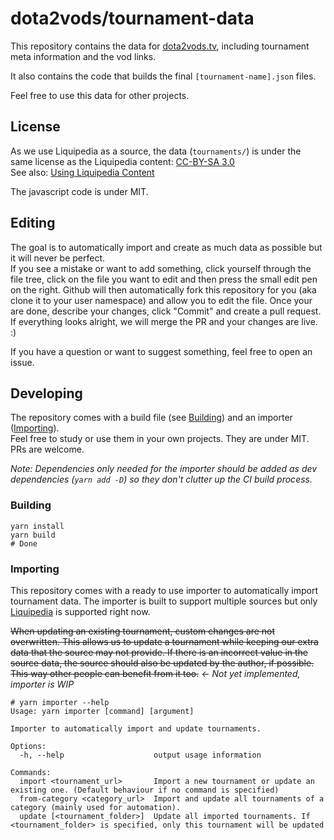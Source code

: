 dota2vods/tournament-data
=========================

This repository contains the data for [dota2vods.tv](https://dota2vods.tv/), including tournament meta information and
the vod links.

It also contains the code that builds the final `[tournament-name].json` files.

Feel free to use this data for other projects.

License
-------

As we use Liquipedia as a source, the data (`tournaments/`) is under the same license as the Liquipedia content:
[CC-BY-SA 3.0](http://creativecommons.org/licenses/by-sa/3.0/us/)  
See also: [Using Liquipedia Content](https://liquipedia.net/dota2/Liquipedia:Copyrights#Using_Liquipedia_Content)

The javascript code is under MIT.

Editing
-------

The goal is to automatically import and create as much data as possible but it will never be perfect.  
If you see a mistake or want to add something, click yourself through the file tree, click on the file you want to
edit and then press the small edit pen on the right. Github will then automatically fork this repository for you
(aka clone it to your user namespace) and allow you to edit the file. Once your are done, describe your changes, click
"Commit" and create a pull request. If everything looks alright, we will merge the PR and your changes are live. :)

If you have a question or want to suggest something, feel free to open an issue.

Developing
----------

The repository comes with a build file (see [Building](#building)) and an importer ([Importing](#importing)).  
Feel free to study or use them in your own projects. They are under MIT. PRs are welcome.

*Note: Dependencies only needed for the importer should be added as dev dependencies (`yarn add -D`) so they don't
clutter up the CI build process.*

### Building

```shell script
yarn install
yarn build
# Done
```

### Importing

This repository comes with a ready to use importer to automatically import tournament data.
The importer is built to support multiple sources but only [Liquipedia](https://liquipedia.net/) is supported right now.

~~When updating an existing tournament, custom changes are not overwritten. This allows us to update a tournament while
keeping our extra data that the source may not provide. If there is an incorrect value in the source data, the source
should also be updated by the author, if possible. This way other people can benefit from it too.~~
*<- Not yet implemented, importer is WIP*

```shell script
# yarn importer --help
Usage: yarn importer [command] [argument]

Importer to automatically import and update tournaments.

Options:
  -h, --help                    output usage information

Commands:
  import <tournament_url>       Import a new tournament or update an existing one. (Default behaviour if no command is specified)
  from-category <category_url>  Import and update all tournaments of a category (mainly used for automation).
  update [<tournament_folder>]  Update all imported tournaments. If <tournament_folder> is specified, only this tournament will be updated
```
